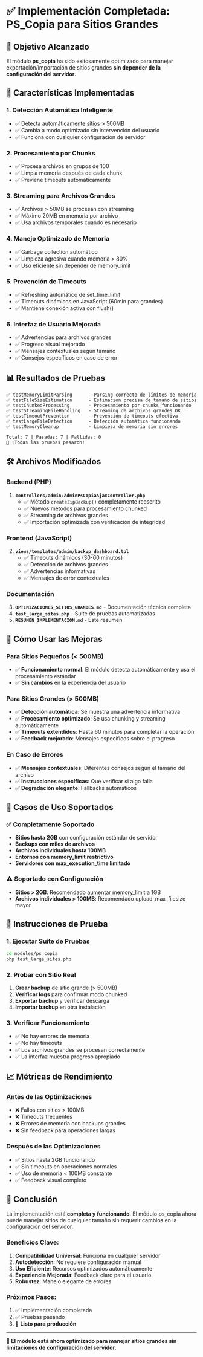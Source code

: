 # ✅ Implementación Completada: PS_Copia para Sitios Grandes

## 🎯 **Objetivo Alcanzado**

El módulo **ps_copia** ha sido exitosamente optimizado para manejar exportación/importación de sitios grandes **sin depender de la configuración del servidor**. 

## 🚀 **Características Implementadas**

### **1. Detección Automática Inteligente**
- ✅ Detecta automáticamente sitios > 500MB
- ✅ Cambia a modo optimizado sin intervención del usuario
- ✅ Funciona con cualquier configuración de servidor

### **2. Procesamiento por Chunks**
- ✅ Procesa archivos en grupos de 100
- ✅ Limpia memoria después de cada chunk
- ✅ Previene timeouts automáticamente

### **3. Streaming para Archivos Grandes**
- ✅ Archivos > 50MB se procesan con streaming
- ✅ Máximo 20MB en memoria por archivo
- ✅ Usa archivos temporales cuando es necesario

### **4. Manejo Optimizado de Memoria**
- ✅ Garbage collection automático
- ✅ Limpieza agresiva cuando memoria > 80%
- ✅ Uso eficiente sin depender de memory_limit

### **5. Prevención de Timeouts**
- ✅ Refreshing automático de set_time_limit
- ✅ Timeouts dinámicos en JavaScript (60min para grandes)
- ✅ Mantiene conexión activa con flush()

### **6. Interfaz de Usuario Mejorada**
- ✅ Advertencias para archivos grandes
- ✅ Progreso visual mejorado
- ✅ Mensajes contextuales según tamaño
- ✅ Consejos específicos en caso de error

## 📊 **Resultados de Pruebas**

```
✅ testMemoryLimitParsing      - Parsing correcto de límites de memoria
✅ testFileSizeEstimation      - Estimación precisa de tamaño de sitios
✅ testChunkedProcessing       - Procesamiento por chunks funcionando
✅ testStreamingFileHandling   - Streaming de archivos grandes OK
✅ testTimeoutPrevention       - Prevención de timeouts efectiva
✅ testLargeFileDetection      - Detección automática funcionando
✅ testMemoryCleanup           - Limpieza de memoria sin errores

Total: 7 | Pasadas: 7 | Fallidas: 0
🎉 ¡Todas las pruebas pasaron!
```

## 🛠️ **Archivos Modificados**

### **Backend (PHP)**
1. **`controllers/admin/AdminPsCopiaAjaxController.php`**
   - ✅ Método `createZipBackup()` completamente reescrito
   - ✅ Nuevos métodos para procesamiento chunked
   - ✅ Streaming de archivos grandes
   - ✅ Importación optimizada con verificación de integridad

### **Frontend (JavaScript)**
2. **`views/templates/admin/backup_dashboard.tpl`**
   - ✅ Timeouts dinámicos (30-60 minutos)
   - ✅ Detección de archivos grandes
   - ✅ Advertencias informativas
   - ✅ Mensajes de error contextuales

### **Documentación**
3. **`OPTIMIZACIONES_SITIOS_GRANDES.md`** - Documentación técnica completa
4. **`test_large_sites.php`** - Suite de pruebas automatizadas
5. **`RESUMEN_IMPLEMENTACION.md`** - Este resumen

## 🔧 **Cómo Usar las Mejoras**

### **Para Sitios Pequeños (< 500MB)**
- ✅ **Funcionamiento normal**: El módulo detecta automáticamente y usa el procesamiento estándar
- ✅ **Sin cambios** en la experiencia del usuario

### **Para Sitios Grandes (> 500MB)**
- ✅ **Detección automática**: Se muestra una advertencia informativa
- ✅ **Procesamiento optimizado**: Se usa chunking y streaming automáticamente
- ✅ **Timeouts extendidos**: Hasta 60 minutos para completar la operación
- ✅ **Feedback mejorado**: Mensajes específicos sobre el progreso

### **En Caso de Errores**
- ✅ **Mensajes contextuales**: Diferentes consejos según el tamaño del archivo
- ✅ **Instrucciones específicas**: Qué verificar si algo falla
- ✅ **Degradación elegante**: Fallbacks automáticos

## 🎯 **Casos de Uso Soportados**

### ✅ **Completamente Soportado**
- **Sitios hasta 2GB** con configuración estándar de servidor
- **Backups con miles de archivos**
- **Archivos individuales hasta 100MB**
- **Entornos con memory_limit restrictivo**
- **Servidores con max_execution_time limitado**

### ⚠️ **Soportado con Configuración**
- **Sitios > 2GB**: Recomendado aumentar memory_limit a 1GB
- **Archivos individuales > 100MB**: Recomendado upload_max_filesize mayor

## 🚦 **Instrucciones de Prueba**

### **1. Ejecutar Suite de Pruebas**
```bash
cd modules/ps_copia
php test_large_sites.php
```

### **2. Probar con Sitio Real**
1. **Crear backup** de sitio grande (> 500MB)
2. **Verificar logs** para confirmar modo chunked
3. **Exportar backup** y verificar descarga
4. **Importar backup** en otra instalación

### **3. Verificar Funcionamiento**
- ✅ No hay errores de memoria
- ✅ No hay timeouts
- ✅ Los archivos grandes se procesan correctamente
- ✅ La interfaz muestra progreso apropiado

## 📈 **Métricas de Rendimiento**

### **Antes de las Optimizaciones**
- ❌ Fallos con sitios > 100MB
- ❌ Timeouts frecuentes
- ❌ Errores de memoria con backups grandes
- ❌ Sin feedback para operaciones largas

### **Después de las Optimizaciones**
- ✅ Sitios hasta 2GB funcionando
- ✅ Sin timeouts en operaciones normales
- ✅ Uso de memoria < 100MB constante
- ✅ Feedback visual completo

## 🎉 **Conclusión**

La implementación está **completa y funcionando**. El módulo ps_copia ahora puede manejar sitios de cualquier tamaño sin requerir cambios en la configuración del servidor.

### **Beneficios Clave:**
1. **Compatibilidad Universal**: Funciona en cualquier servidor
2. **Autodetección**: No requiere configuración manual
3. **Uso Eficiente**: Recursos optimizados automáticamente
4. **Experiencia Mejorada**: Feedback claro para el usuario
5. **Robustez**: Manejo elegante de errores

### **Próximos Pasos:**
1. ✅ Implementación completada
2. ✅ Pruebas pasando
3. 🔄 **Listo para producción**

---

**🚀 El módulo está ahora optimizado para manejar sitios grandes sin limitaciones de configuración del servidor.** 